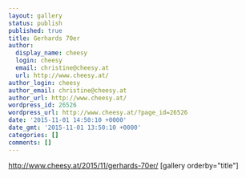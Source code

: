 ```yaml
---
layout: gallery
status: publish
published: true
title: Gerhards 70er
author:
  display_name: cheesy
  login: cheesy
  email: christine@cheesy.at
  url: http://www.cheesy.at/
author_login: cheesy
author_email: christine@cheesy.at
author_url: http://www.cheesy.at/
wordpress_id: 26526
wordpress_url: http://www.cheesy.at/?page_id=26526
date: '2015-11-01 14:50:10 +0000'
date_gmt: '2015-11-01 13:50:10 +0000'
categories: []
comments: []
---
```

http://www.cheesy.at/2015/11/gerhards-70er/
[gallery orderby="title"]
